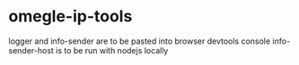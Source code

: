 # omegle-ip-tools
 
logger and info-sender are to be pasted into browser devtools console
info-sender-host is to be run with nodejs locally